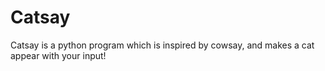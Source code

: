 # Catsay
Catsay is a python program which is inspired by cowsay, and makes a cat appear with your input!
